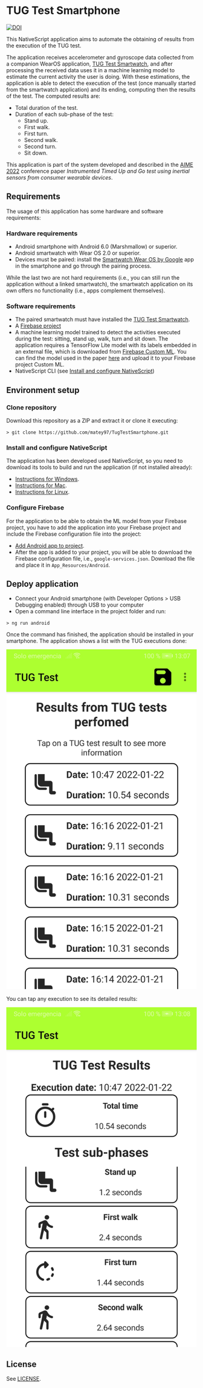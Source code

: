 # TUG Test Smartphone

[![DOI](https://zenodo.org/badge/449251517.svg)](https://zenodo.org/badge/latestdoi/449251517)

This NativeScript application aims to automate the obtaining of results from the execution of the TUG test.

The application receives accelerometer and gyroscope data collected from a companion WearOS application,
[TUG Test Smartwatch](https://github.com/matey97/TugTestSmartwatch), and after processing the received data uses it in
a machine learning model to estimate the current activity the user is doing. With these estimations, the application
is able to detect the execution of the test (once manually started from the smartwatch application) and its ending,
computing then the results of the test. The computed results are:

- Total duration of the test.
- Duration of each sub-phase of the test:
  - Stand up.
  - First walk.
  - First turn.
  - Second walk.
  - Second turn.
  - Sit down.

This application is part of the system developed and described in the [AIME 2022](https://aime22.aimedicine.info) conference paper
*Instrumented Timed Up and Go test using inertial sensors from consumer wearable devices*.

## Requirements

The usage of this application has some hardware and software requirements:

### Hardware requirements
- Android smartphone with Android 6.0 (Marshmallow) or superior.
- Android smartwatch with Wear OS 2.0 or superior.
- Devices must be paired: install the [Smartwatch Wear OS by Google](https://play.google.com/store/apps/details?id=com.google.android.wearable.app&hl=es&gl=US)
  app in the smartphone and go through the pairing process.

While the last two are not hard requirements (i.e., you can still run the application without a linked smartwatch), the
smartwatch application on its own offers no functionality (i.e., apps complement themselves).

### Software requirements
- The paired smartwatch must have installed the [TUG Test Smartwatch](https://github.com/matey97/TugTestSmartwatch).
- A [Firebase project](https://firebase.google.com/docs/android/setup#create-firebase-project)
- A machine learning model trained to detect the activities executed during the test: sitting, stand up, walk, turn and sit down.
  The application requires a TensorFlow Lite model with its labels embedded in an external file, which is downloaded from [Firebase Custom ML](https://firebase.google.com/docs/ml/use-custom-models).
  You can find the model used in the paper [here](https://github.com/matey97/TugTestAnalytics/tree/master/MODEL) and upload it to your Firebase project Custom ML.
- NativeScript CLI (see [Install and configure NativeScript](#install-and-configure-nativescript))

## Environment setup

### Clone repository
Download this repository as a ZIP and extract it or clone it executing:

```
> git clone https://github.com/matey97/TugTestSmartphone.git
```

### Install and configure NativeScript
The application has been developed used NativeScript, so you need to download its tools to build and run the application (if not installed already):
- [Instructions for Windows](https://docs.nativescript.org/environment-setup.html#windows-android).
- [Instructions for Mac](https://docs.nativescript.org/environment-setup.html#macos-android).
- [Instructions for Linux](https://docs.nativescript.org/environment-setup.html#linux-android).

### Configure Firebase
For the application to be able to obtain the ML model from your Firebase project, you have to add the application into your
Firebase project and include the Firebase configuration file into the project:
- [Add Android app to project](https://firebase.google.com/docs/android/setup#register-app).
- After the app is added to your project, you will be able to download the Firebase configuration file, i.e., `google-services.json`.
  Download the file and place it in `App_Resources/Android`.


## Deploy application
- Connect your Android smartphone (with Developer Options > USB Debugging enabled) through USB to your computer
- Open a command line interface in the project folder and run:

```
> ng run android
```

Once the command has finished, the application should be installed in your smartphone.
The application shows a list with the TUG executions done:

![TUG list](screenshots/sp_list.jpg)

You can tap any execution to see its detailed results:

![TUG detail](screenshots/sp_detail.jpg)

## License

See [LICENSE](./LICENSE).


